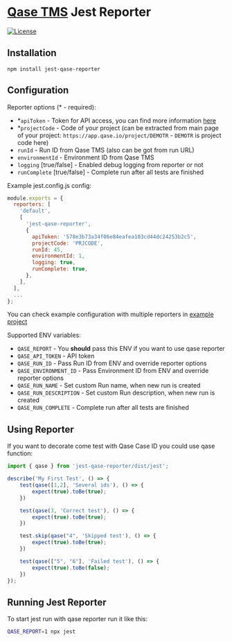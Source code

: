 # [Qase TMS](https://qase.io) Jest Reporter

[![License](https://lxgaming.github.io/badges/License-Apache%202.0-blue.svg)](https://www.apache.org/licenses/LICENSE-2.0)

## Installation

```
npm install jest-qase-reporter
```

## Configuration

Reporter options (* - required):

- *`apiToken` - Token for API access, you can find more information
  [here](https://developers.qase.io/#authentication)
- *`projectCode` - Code of your project (can be extracted from main 
  page of your project: `https://app.qase.io/project/DEMOTR` - 
  `DEMOTR` is project code here)
- `runId` - Run ID from Qase TMS (also can be got from run URL)
- `environmentId` - Environment ID from Qase TMS
- `logging` [true/false] - Enabled debug logging from reporter or not
- `runComplete` [true/false] - Complete run after all tests are finished

Example jest.config.js config:

```js
module.exports = {
  reporters: [
    'default',
    [
      'jest-qase-reporter',
      {
        apiToken: '578e3b73a34f06e84eafea103cd44dc24253b2c5',
        projectCode: 'PRJCODE',
        runId: 45,
        environmentId: 1,
        logging: true,
        runComplete: true,
      },
    ],
  ],
  ...
};
```

You can check example configuration with multiple reporters in [example project](./examples/jest.config.js)

Supported ENV variables:

- `QASE_REPORT` - You **should** pass this ENV if you want to use 
  qase reporter
- `QASE_API_TOKEN` - API token
- `QASE_RUN_ID` - Pass Run ID from ENV and override reporter options
- `QASE_ENVIRONMENT_ID` - Pass Environment ID from ENV and override reporter options
- `QASE_RUN_NAME` - Set custom Run name, when new run is created
- `QASE_RUN_DESCRIPTION` - Set custom Run description, when new run is created
- `QASE_RUN_COMPLETE` - Complete run after all tests are finished

## Using Reporter

If you want to decorate come test with Qase Case ID you could use qase function:

```typescript
import { qase } from 'jest-qase-reporter/dist/jest';

describe('My First Test', () => {
    test(qase([1,2], 'Several ids'), () => {
        expect(true).toBe(true);
    })

    test(qase(3, 'Correct test'), () => {
        expect(true).toBe(true);
    })

    test.skip(qase("4", 'Skipped test'), () => {
        expect(true).toBe(true);
    })

    test(qase(["5", "6"], 'Failed test'), () => {
        expect(true).toBe(false);
    })
});

```

## Running Jest Reporter

To start jest run with qase reporter run it like this:
```bash
QASE_REPORT=1 npx jest
```
